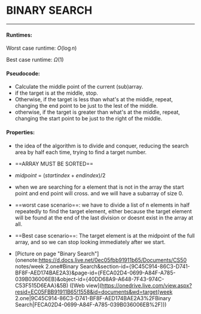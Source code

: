 # BINARY SEARCH

---

#### Runtimes:

Worst case runtime: $O(\log n )$

Best case runtime: $\Omega (1)$

#### Pseudocode:

- Calculate the middle point of the current (sub)array.
- if the target is at the middle, stop.
- Otherwise, if the target is less than what's at the middle, repeat, changing the end point to be just to the lest of the middle.
- otherwise, if the target is greater than what's at the middle, repeat, changing the start point to be      just to the right of the middle.

#### Properties:

- the idea of the algorithm is to divide and conquer, reducing the search area by half each time, trying      to find a target number.
- ==ARRAY MUST BE SORTED==
- $mid point$ = $(start index + end index) / 2$ 

- when we are searching for a element that is not in the array the start point and end point will cross.      and we will have a subarray of size 0.
- ==worst case scenario==: 
    we have to divide a list of n elements in half repeatedly to find the target element, either because the target element will be found at the end of the last division or doesnt exist in the array at all. 
- ==Best case scenario==:
    The target element is at the midpoint of the full array, and so we can stop looking immediately after we start. 
- [Picture on page "Binary Search"](onenote:https://d.docs.live.net/0ec05fbb91911b65/Documents/CS50 notes/week 2.one#Binary Search&section-id={9C45C914-86C3-D741-BF8F-AED174BAE2A3}&page-id={FECA02D4-0699-A84F-A785-039B036006EB}&object-id={40DD68A9-A648-7F43-974C-C53F515D6EAA}&5B)  ([Web view](https://onedrive.live.com/view.aspx?resid=EC05FBB91911B65!1558&id=documents&wd=target(week 2.one|9C45C914-86C3-D741-BF8F-AED174BAE2A3%2FBinary Search|FECA02D4-0699-A84F-A785-039B036006EB%2F)))

